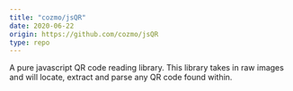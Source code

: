 ```yaml
---
title: "cozmo/jsQR"
date: 2020-06-22
origin: https://github.com/cozmo/jsQR
type: repo
---
```


A pure javascript QR code reading library. This library takes in raw images and will locate, extract and parse any QR code found within.